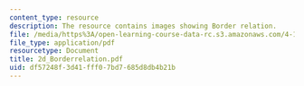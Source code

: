 ```yaml
---
content_type: resource
description: The resource contains images showing Border relation.
file: /media/https%3A/open-learning-course-data-rc.s3.amazonaws.com/4-101-experiencing-architecture-studio-spring-2003/df57248f3d41fff07bd7685d8db4b21b_2d_Borderrelation.pdf
file_type: application/pdf
resourcetype: Document
title: 2d_Borderrelation.pdf
uid: df57248f-3d41-fff0-7bd7-685d8db4b21b
---
```

